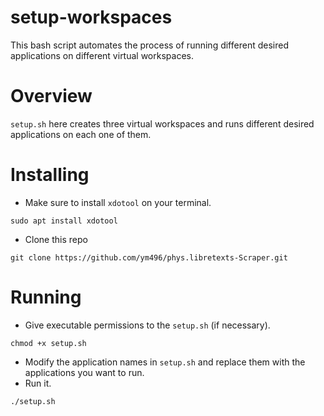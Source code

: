 # setup-workspaces
This bash script automates the process of running different desired applications on different virtual workspaces.
# Overview
`setup.sh` here creates three virtual workspaces and runs different desired applications on each one of them.
# Installing
* Make sure to install `xdotool` on your terminal.
```
sudo apt install xdotool
```
* Clone this repo
```
git clone https://github.com/ym496/phys.libretexts-Scraper.git
```
# Running
* Give executable permissions to the `setup.sh` (if necessary).
```
chmod +x setup.sh
```
* Modify the application names in `setup.sh` and replace them with the applications you want to run.
* Run it.
```
./setup.sh
```

